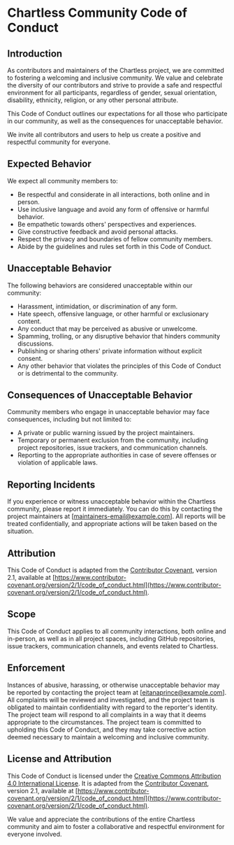 # Chartless Community Code of Conduct

## Introduction

As contributors and maintainers of the Chartless project, we are committed to fostering a welcoming and inclusive community. We value and celebrate the diversity of our contributors and strive to provide a safe and respectful environment for all participants, regardless of gender, sexual orientation, disability, ethnicity, religion, or any other personal attribute.

This Code of Conduct outlines our expectations for all those who participate in our community, as well as the consequences for unacceptable behavior.

We invite all contributors and users to help us create a positive and respectful community for everyone.

## Expected Behavior

We expect all community members to:

- Be respectful and considerate in all interactions, both online and in person.
- Use inclusive language and avoid any form of offensive or harmful behavior.
- Be empathetic towards others' perspectives and experiences.
- Give constructive feedback and avoid personal attacks.
- Respect the privacy and boundaries of fellow community members.
- Abide by the guidelines and rules set forth in this Code of Conduct.

## Unacceptable Behavior

The following behaviors are considered unacceptable within our community:

- Harassment, intimidation, or discrimination of any form.
- Hate speech, offensive language, or other harmful or exclusionary content.
- Any conduct that may be perceived as abusive or unwelcome.
- Spamming, trolling, or any disruptive behavior that hinders community discussions.
- Publishing or sharing others' private information without explicit consent.
- Any other behavior that violates the principles of this Code of Conduct or is detrimental to the community.

## Consequences of Unacceptable Behavior

Community members who engage in unacceptable behavior may face consequences, including but not limited to:

- A private or public warning issued by the project maintainers.
- Temporary or permanent exclusion from the community, including project repositories, issue trackers, and communication channels.
- Reporting to the appropriate authorities in case of severe offenses or violation of applicable laws.

## Reporting Incidents

If you experience or witness unacceptable behavior within the Chartless community, please report it immediately. You can do this by contacting the project maintainers at [maintainers-email@example.com]. All reports will be treated confidentially, and appropriate actions will be taken based on the situation.

## Attribution

This Code of Conduct is adapted from the [Contributor Covenant](https://www.contributor-covenant.org/), version 2.1, available at [https://www.contributor-covenant.org/version/2/1/code_of_conduct.html](https://www.contributor-covenant.org/version/2/1/code_of_conduct.html).

## Scope

This Code of Conduct applies to all community interactions, both online and in-person, as well as in all project spaces, including GitHub repositories, issue trackers, communication channels, and events related to Chartless.

## Enforcement

Instances of abusive, harassing, or otherwise unacceptable behavior may be reported by contacting the project team at [eitanaprince@example.com]. All complaints will be reviewed and investigated, and the project team is obligated to maintain confidentiality with regard to the reporter's identity. The project team will respond to all complaints in a way that it deems appropriate to the circumstances. The project team is committed to upholding this Code of Conduct, and they may take corrective action deemed necessary to maintain a welcoming and inclusive community.

## License and Attribution

This Code of Conduct is licensed under the [Creative Commons Attribution 4.0 International License](https://creativecommons.org/licenses/by/4.0/). It is adapted from the [Contributor Covenant](https://www.contributor-covenant.org/), version 2.1, available at [https://www.contributor-covenant.org/version/2/1/code_of_conduct.html](https://www.contributor-covenant.org/version/2/1/code_of_conduct.html).

We value and appreciate the contributions of the entire Chartless community and aim to foster a collaborative and respectful environment for everyone involved.
